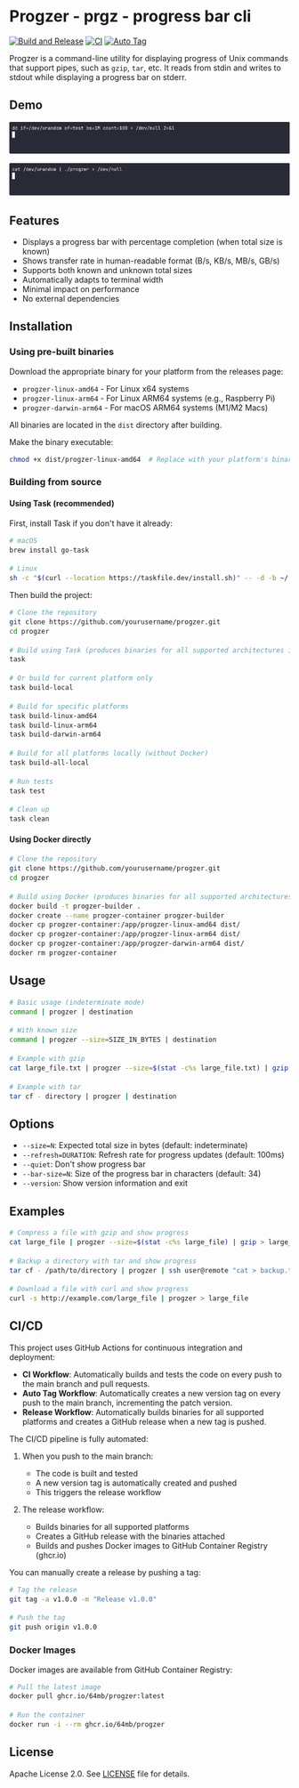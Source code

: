 # Progzer - prgz - progress bar cli

[![Build and Release](https://github.com/64mb/progzer/actions/workflows/release.yml/badge.svg)](https://github.com/64mb/progzer/actions/workflows/release.yml)
[![CI](https://github.com/64mb/progzer/actions/workflows/ci.yml/badge.svg)](https://github.com/64mb/progzer/actions/workflows/ci.yml)
[![Auto Tag](https://github.com/64mb/progzer/actions/workflows/auto-tag.yml/badge.svg)](https://github.com/64mb/progzer/actions/workflows/auto-tag.yml)

Progzer is a command-line utility for displaying progress of Unix commands that support pipes, such as `gzip`, `tar`, etc. It reads from stdin and writes to stdout while displaying a progress bar on stderr.

## Demo

![Gzip size](demo/gzip-size.gif)

![Indeterminate](demo/indeterminate.gif)

## Features

- Displays a progress bar with percentage completion (when total size is known)
- Shows transfer rate in human-readable format (B/s, KB/s, MB/s, GB/s)
- Supports both known and unknown total sizes
- Automatically adapts to terminal width
- Minimal impact on performance
- No external dependencies

## Installation

### Using pre-built binaries

Download the appropriate binary for your platform from the releases page:

- `progzer-linux-amd64` - For Linux x64 systems
- `progzer-linux-arm64` - For Linux ARM64 systems (e.g., Raspberry Pi)
- `progzer-darwin-arm64` - For macOS ARM64 systems (M1/M2 Macs)

All binaries are located in the `dist` directory after building.

Make the binary executable:

```bash
chmod +x dist/progzer-linux-amd64  # Replace with your platform's binary
```

### Building from source

#### Using Task (recommended)

First, install Task if you don't have it already:

```bash
# macOS
brew install go-task

# Linux
sh -c "$(curl --location https://taskfile.dev/install.sh)" -- -d -b ~/.local/bin
```

Then build the project:

```bash
# Clone the repository
git clone https://github.com/yourusername/progzer.git
cd progzer

# Build using Task (produces binaries for all supported architectures in the dist folder)
task

# Or build for current platform only
task build-local

# Build for specific platforms
task build-linux-amd64
task build-linux-arm64
task build-darwin-arm64

# Build for all platforms locally (without Docker)
task build-all-local

# Run tests
task test

# Clean up
task clean
```

#### Using Docker directly

```bash
# Clone the repository
git clone https://github.com/yourusername/progzer.git
cd progzer

# Build using Docker (produces binaries for all supported architectures in the dist folder)
docker build -t progzer-builder .
docker create --name progzer-container progzer-builder
docker cp progzer-container:/app/progzer-linux-amd64 dist/
docker cp progzer-container:/app/progzer-linux-arm64 dist/
docker cp progzer-container:/app/progzer-darwin-arm64 dist/
docker rm progzer-container
```

## Usage

```bash
# Basic usage (indeterminate mode)
command | progzer | destination

# With known size
command | progzer --size=SIZE_IN_BYTES | destination

# Example with gzip
cat large_file.txt | progzer --size=$(stat -c%s large_file.txt) | gzip > large_file.txt.gz

# Example with tar
tar cf - directory | progzer | destination
```

## Options

- `--size=N`: Expected total size in bytes (default: indeterminate)
- `--refresh=DURATION`: Refresh rate for progress updates (default: 100ms)
- `--quiet`: Don't show progress bar
- `--bar-size=N`: Size of the progress bar in characters (default: 34)
- `--version`: Show version information and exit

## Examples

```bash
# Compress a file with gzip and show progress
cat large_file | progzer --size=$(stat -c%s large_file) | gzip > large_file.gz

# Backup a directory with tar and show progress
tar cf - /path/to/directory | progzer | ssh user@remote "cat > backup.tar"

# Download a file with curl and show progress
curl -s http://example.com/large_file | progzer > large_file
```

## CI/CD

This project uses GitHub Actions for continuous integration and deployment:

- **CI Workflow**: Automatically builds and tests the code on every push to the main branch and pull requests.
- **Auto Tag Workflow**: Automatically creates a new version tag on every push to the main branch, incrementing the patch version.
- **Release Workflow**: Automatically builds binaries for all supported platforms and creates a GitHub release when a new tag is pushed.

The CI/CD pipeline is fully automated:

1. When you push to the main branch:
   - The code is built and tested
   - A new version tag is automatically created and pushed
   - This triggers the release workflow

2. The release workflow:
   - Builds binaries for all supported platforms
   - Creates a GitHub release with the binaries attached
   - Builds and pushes Docker images to GitHub Container Registry (ghcr.io)

You can manually create a release by pushing a tag:

```bash
# Tag the release
git tag -a v1.0.0 -m "Release v1.0.0"

# Push the tag
git push origin v1.0.0
```

### Docker Images

Docker images are available from GitHub Container Registry:

```bash
# Pull the latest image
docker pull ghcr.io/64mb/progzer:latest

# Run the container
docker run -i --rm ghcr.io/64mb/progzer
```
## License

Apache License 2.0. See [LICENSE](LICENSE) file for details.